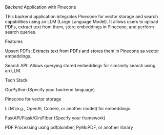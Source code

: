 Backend Application with Pinecone

This backend application integrates Pinecone for vector storage and search capabilities using an LLM (Large Language Model). It allows users to upload PDFs, extract text from them, store embeddings in Pinecone, and perform search queries.

Features

Upsert PDFs: Extracts text from PDFs and stores them in Pinecone as vector embeddings.

Search API: Allows querying stored embeddings for similarity search using an LLM.

Tech Stack

Go/Python (Specify your backend language)

Pinecone for vector storage

LLM (e.g., OpenAI, Cohere, or another model) for embeddings

FastAPI/Flask/Gin/Fiber (Specify your framework)

PDF Processing using pdfplumber, PyMuPDF, or another library

